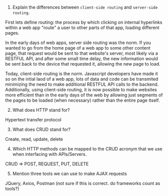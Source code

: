 1.  Explain the differences between `client-side routing` and `server-side routing`.

First lets define routing: the process by which clicking on internal hyperlinks within a web app "route" a user to other parts of that app, loading different pages.

In the early days of web apps, server side routing was the norm. If you wanted to go from the home page of a web app to some other content page, that request would be sent to that website's server, most likely via a RESTFUL API, and after some small time delay, the new information would be sent back to the device that requested it, allowing the new page to load.

Today, client-side routing is the norm. Javascript developers have made it so on the intial laod of a web app, lots of data and code can be transmited minimizing the need to make additional RESTFUL API calls to the backend. Additionally, using client-side routing, it is now possible to make websites more efficient than in the early days of the web by allowing just segments of the pages to be loaded (when necessary) rather than the entire page itself.

2.  What does HTTP stand for?

Hypertext transfer protocol

3.  What does CRUD stand for?

Create, read, update, delete

4.  Which HTTP methods can be mapped to the CRUD acronym that we use when interfacing with APIs/Servers.

CRUD => POST, REQUEST, PUT, DELETE

5.  Mention three tools we can use to make AJAX requests

JQuery, Axios, Postman (not sure if this is correct. do frameworks count as tools?) 
